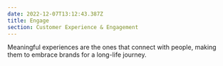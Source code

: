 ```yaml
---
date: 2022-12-07T13:12:43.387Z
title: Engage
section: Customer Experience & Engagement
---
```


Meaningful experiences are the ones that connect with people, making them to embrace brands for a long-life journey.
